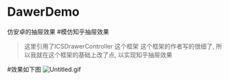 # DawerDemo
仿安卓的抽屉效果
#模仿知乎抽屉效果
> 这里引用了ICSDrawerController 这个框架
> 这个框架的作者写的很细了, 所以我就在这个框架的基础上改了点, 以实现知乎抽屉效果

#效果如下图
![Untitled.gif](http://upload-images.jianshu.io/upload_images/1200356-e67447b4760e3cef.gif?imageMogr2/auto-orient/strip)
